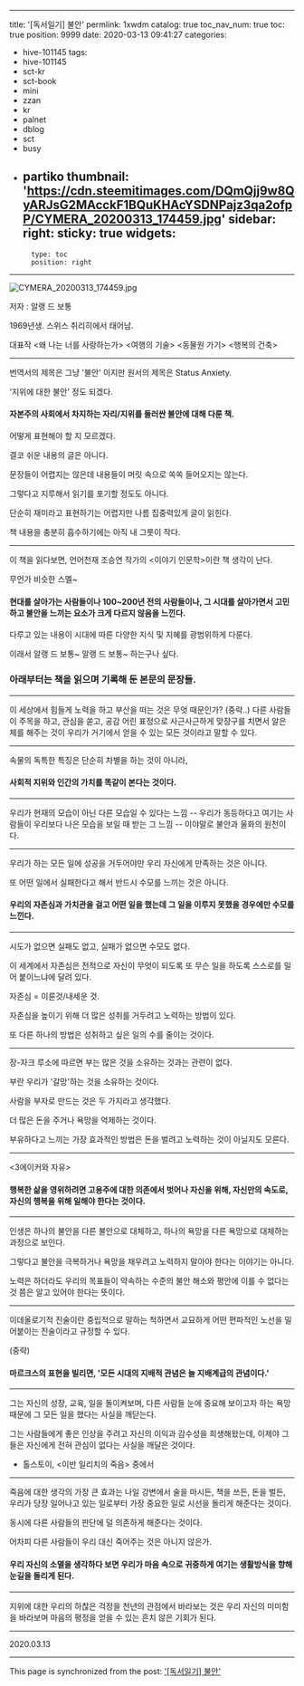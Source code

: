 
---
title: '[독서일기] 불안'
permlink: 1xwdm
catalog: true
toc_nav_num: true
toc: true
position: 9999
date: 2020-03-13 09:41:27
categories:
- hive-101145
tags:
- hive-101145
- sct-kr
- sct-book
- mini
- zzan
- kr
- palnet
- dblog
- sct
- busy
- partiko
thumbnail: 'https://cdn.steemitimages.com/DQmQjj9w8QyARJsG2MAcckF1BQuKHAcYSDNPajz3qa2ofpP/CYMERA_20200313_174459.jpg'
sidebar:
    right:
        sticky: true
widgets:
    -
        type: toc
        position: right
---


![CYMERA_20200313_174459.jpg](https://cdn.steemitimages.com/DQmQjj9w8QyARJsG2MAcckF1BQuKHAcYSDNPajz3qa2ofpP/CYMERA_20200313_174459.jpg)

저자 : 알랭 드 보통

1969년생. 스위스 취리히에서 태어남.

대표작 <왜 나는 너를 사랑하는가> <여행의 기술> <동물원 가기> <행복의 건축>

---

번역서의 제목은 그냥 '불안' 이지만 원서의 제목은 Status Anxiety.

'지위에 대한 불안' 정도 되겠다.

#### 자본주의 사회에서 차지하는 자리/지위를 둘러싼 불안에 대해 다룬 책.

어떻게 표현해야 할 지 모르겠다.

결코 쉬운 내용의 글은 아니다.

문장들이 어렵지는 않은데 내용들이 머릿 속으로 쏙쏙 들어오지는 않는다.

그렇다고 지루해서 읽기를 포기할 정도도 아니다.

단순히 재미라고 표현하기는 어렵지만 나름 집중력있게 글이 읽힌다.

책 내용을 충분히 흡수하기에는 아직 내 그룻이 작다.

---

이 책을 읽다보면, 언어천재 조승연 작가의 <이야기 인문학>이란 책 생각이 난다.

무언가 비슷한 스멜~

#### 현대를 살아가는 사람들이나 100~200년 전의 사람들이나, 그 시대를 살아가면서 고민하고 불안을 느끼는 요소가 크게 다르지 않음을 느낀다.

다루고 있는 내용이 시대에 따른 다양한 지식 및 지혜를 광범위하게 다룬다.

이래서 알랭 드 보통~ 알랭 드 보통~ 하는구나 싶다.

### 아래부터는 책을 읽으며 기록해 둔 본문의 문장들.

---

이 세상에서 힘들게 노력을 하고 부산을 떠는 것은 무엇 때문인가?
(중략..)
다른 사람들이 주목을 하고, 관심을 쏟고, 공감 어린 표정으로 사근사근하게 맞장구를 치면서 알은 체를 해주는 것이 우리가 거기에서 얻을 수 있는 모든 것이라고 말할 수 있다.

---

속물의 독특한 특징은 단순히 차별을 하는 것이 아니라,

#### 사회적 지위와 인간의 가치를 똑같이 본다는 것이다.

---

우리가 현재의 모습이 아닌 다른 모습일 수 있다는 느낌 -- 우리가 동등하다고 여기는 사람들이 우리보다 나은 모습을 보일 때 받는 그 느낌 -- 이야말로 불안과 울화의 원천이다.

---

우리가 하는 모든 일에 성공을 거두어야만 우리 자신에게 만족하는 것은 아니다.

또 어떤 일에서 실패한다고 해서 반드시 수모를 느끼는 것은 아니다.

#### 우리의 자존심과 가치관을 걸고 어떤 일을 했는데 그 일을 이루지 못했을 경우에만 수모를 느낀다.

---

시도가 없으면 실패도 없고, 실패가 없으면 수모도 없다.

이 세계에서 자존심은 전적으로 자신이 무엇이 되도록 또 무슨 일을 하도록 스스로를 밀어 붙이느냐에 달려 있다.

자존심 = 이룬것/내세운 것.

자존심을 높이기 위해 더 많은 성취를 거두려고 노력하는 방법이 있다.

또 다른 하나의 방법은 성취하고 싶은 일의 수를 줄이는 것이다.

---

장-자크 루소에 따르면 부는 많은 것을 소유하는 것과는 관련이 없다.

부란 우리가 '갈망'하는 것을 소유하는 것이다.

사람을 부자로 만드는 것은 두 가지라고 생각했다.

더 많은 돈을 주거나 욕망을 억제하는 것이다.

부유하다고 느끼는 가장 효과적인 방법은 돈을 벌려고 노력하는 것이 아닐지도 모른다.

---

<3에이커와 자유>

#### 행복한 삶을 영위하려면 고용주에 대한 의존에서 벗어나 자신을 위해, 자신만의 속도로, 자신의 행복을 위해 일해야 한다는 것이다.

---

인생은 하나의 불안을 다른 불안으로 대체하고, 하나의 욕망을 다른 욕망으로 대체하는 과정으로 보인다.

그렇다고 불안을 극복하거나 욕망을 채우려고 노력하지 말아야 한다는 이야기는 아니다.

노력은 하더라도 우리의 목표들이 약속하는 수준의 불안 해소와 평안에 이를 수 없다는 것 쯤은 알고 있어야 한다는 뜻이다.

---

이데올로기적 진술이란 중립적으로 말하는 척하면서 교묘하게 어떤 편파적인 노선을 밀어붙이는 진술이라고 규정할 수 있다.

(중략)

#### 마르크스의 표현을 빌리면, '모든 시대의 지배적 관념은 늘 지배계급의 관념이다.'

---

그는 자신의 성장, 교육, 일을 돌이켜보며, 다른 사람들 눈에 중요해 보이고자 하는 욕망 때문에 그 모든 일을 했다는 사실을 깨닫는다.

그는 사람들에게 좋은 인상을 주려고 자신의 이익과 감수성을 희생해왔는데, 이제야 그들은 자신에게 전혀 관심이 없다는 사실을 깨달은 것이다.

- 톨스토이, <이반 일리치의 죽음> 중에서

---

죽음에 대한 생각의 가장 큰 효과는 나일 강변에서 술을 마시든, 책을 쓰든, 돈을 벌든, 우리가 당장 일어나고 있는 일로부터 가장 중요한 일로 시선을 돌리게 해준다는 것이다.

동시에 다른 사람들의 판단에 덜 의존하게 해준다는 것이다.

어차피 다른 사람들이 우리 대신 죽어주는 것은 아니지 않은가.

#### 우리 자신의 소멸을 생각하다 보면 우리가 마음 속으로 귀중하게 여기는 생활방식을 향해 눈길을 돌리게 된다.

---

지위에 대한 우리의 하찮은 걱정을 천년의 관점에서 바라보는 것은 우리 자신의 미미함을 바라보며 마음의 평정을 얻을 수 있는 흔치 않은 기회가 된다.

---

2020.03.13

- - -

This page is synchronized from the post: ['[독서일기] 불안'](https://steemit.com/@lucky2015/1xwdm)
